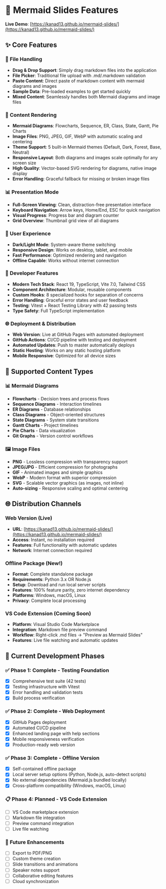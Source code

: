 # 🚀 Mermaid Slides Features

**Live Demo**: [https://kanad13.github.io/mermaid-slides/](https://kanad13.github.io/mermaid-slides/)

## ✨ Core Features

### 📁 **File Handling**
- **Drag & Drop Support**: Simply drag markdown files into the application
- **File Picker**: Traditional file upload with .md/.markdown validation
- **Paste Content**: Direct paste of markdown content with mermaid diagrams and images
- **Sample Data**: Pre-loaded examples to get started quickly
- **Mixed Content**: Seamlessly handles both Mermaid diagrams and image files

### 🎨 **Content Rendering** 
- **Mermaid Diagrams**: Flowcharts, Sequence, ER, Class, State, Gantt, Pie Charts
- **Image Files**: PNG, JPEG, GIF, WebP with automatic scaling and centering
- **Theme Support**: 5 built-in Mermaid themes (Default, Dark, Forest, Base, Neutral)
- **Responsive Layout**: Both diagrams and images scale optimally for any screen size
- **High Quality**: Vector-based SVG rendering for diagrams, native image display
- **Error Handling**: Graceful fallback for missing or broken image files

### 📊 **Presentation Mode**
- **Full-Screen Viewing**: Clean, distraction-free presentation interface
- **Keyboard Navigation**: Arrow keys, Home/End, ESC for quick navigation
- **Visual Progress**: Progress bar and diagram counter
- **Grid Overview**: Thumbnail grid view of all diagrams

### 🌙 **User Experience**
- **Dark/Light Mode**: System-aware theme switching
- **Responsive Design**: Works on desktop, tablet, and mobile
- **Fast Performance**: Optimized rendering and navigation
- **Offline Capable**: Works without internet connection

### 🔧 **Developer Features**
- **Modern Tech Stack**: React 19, TypeScript, Vite 7.0, Tailwind CSS
- **Component Architecture**: Modular, reusable components
- **Custom Hooks**: 8 specialized hooks for separation of concerns
- **Error Handling**: Graceful error states and user feedback
- **Testing**: Vitest + React Testing Library with 42 passing tests
- **Type Safety**: Full TypeScript implementation

### 🌐 **Deployment & Distribution**
- **Web Version**: Live at GitHub Pages with automated deployment
- **GitHub Actions**: CI/CD pipeline with testing and deployment
- **Automated Updates**: Push to master automatically deploys
- **Static Hosting**: Works on any static hosting platform
- **Mobile Responsive**: Optimized for all device sizes

## 🎯 **Supported Content Types**

### 📊 **Mermaid Diagrams**
- **Flowcharts** - Decision trees and process flows
- **Sequence Diagrams** - Interaction timelines  
- **ER Diagrams** - Database relationships
- **Class Diagrams** - Object-oriented structures
- **State Diagrams** - System state transitions
- **Gantt Charts** - Project timelines
- **Pie Charts** - Data visualization
- **Git Graphs** - Version control workflows

### 🖼️ **Image Files**
- **PNG** - Lossless compression with transparency support
- **JPEG/JPG** - Efficient compression for photographs
- **GIF** - Animated images and simple graphics  
- **WebP** - Modern format with superior compression
- **SVG** - Scalable vector graphics (as images, not inline)
- **Auto-sizing** - Responsive scaling and optimal centering

## 🌐 **Distribution Channels**

### **Web Version (Live)**
- **URL**: [https://kanad13.github.io/mermaid-slides/](https://kanad13.github.io/mermaid-slides/)
- **Access**: Instant, no installation required
- **Features**: Full functionality with automatic updates
- **Network**: Internet connection required

### **Offline Package (New!)**
- **Format**: Complete standalone package
- **Requirements**: Python 3.x OR Node.js
- **Setup**: Download and run local server scripts
- **Features**: 100% feature parity, zero internet dependency
- **Platforms**: Windows, macOS, Linux
- **Privacy**: Complete local processing

### **VS Code Extension (Coming Soon)**
- **Platform**: Visual Studio Code Marketplace
- **Integration**: Markdown file preview command
- **Workflow**: Right-click .md files → "Preview as Mermaid Slides"
- **Features**: Live file watching and automatic updates

## 🚀 **Current Development Phases**

### ✅ **Phase 1: Complete** - Testing Foundation
- [x] Comprehensive test suite (42 tests)
- [x] Testing infrastructure with Vitest
- [x] Error handling and validation tests
- [x] Build process verification

### ✅ **Phase 2: Complete** - Web Deployment  
- [x] GitHub Pages deployment
- [x] Automated CI/CD pipeline
- [x] Enhanced landing page with help sections
- [x] Mobile responsiveness verification
- [x] Production-ready web version

### ✅ **Phase 3: Complete** - Offline Version
- [x] Self-contained offline package
- [x] Local server setup options (Python, Node.js, auto-detect scripts)
- [x] No external dependencies (Mermaid.js bundled locally)
- [x] Cross-platform compatibility (Windows, macOS, Linux)

### 📋 **Phase 4: Planned** - VS Code Extension
- [ ] VS Code marketplace extension
- [ ] Markdown file integration
- [ ] Preview command integration
- [ ] Live file watching

### 🔮 **Future Enhancements**
- [ ] Export to PDF/PNG
- [ ] Custom theme creation
- [ ] Slide transitions and animations
- [ ] Speaker notes support
- [ ] Collaborative editing features
- [ ] Cloud synchronization

